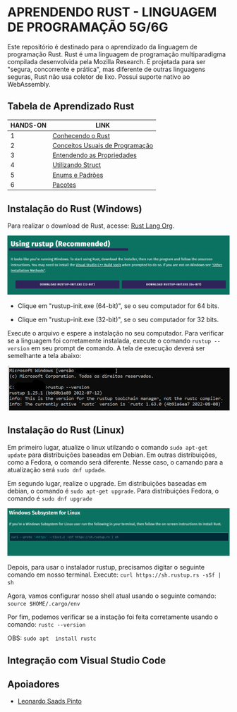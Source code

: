 # **APRENDENDO RUST - LINGUAGEM DE PROGRAMAÇÃO 5G/6G**

Este repositório é destinado para o aprendizado da linguagem de programação Rust. Rust é uma linguagem de programação multiparadigma compilada desenvolvida pela Mozilla Research. É projetada para ser "segura, concorrente e prática", mas diferente de outras linguagens seguras, Rust não usa coletor de lixo. Possui suporte nativo ao WebAssembly.

## **Tabela de Aprendizado Rust**

<table>
<thead>
  <tr>
    <th> HANDS-ON </th>
    <th> LINK </th>
  </tr>
</thead>
<tbody>
  <tr>
    <td>1</td>
    <td><a href="/HandsOn/HD01/">Conhecendo o Rust</a></td>
  </tr>
  <tr>
    <td>2</td>
    <td><a href="/HandsOn/HD02/">Conceitos Usuais de Programação</a></td>
  </tr>
  <tr>
    <td>3</td>
    <td><a href="/HandsOn/HD03/">Entendendo as Propriedades</a></td>
  </tr>
  <tr>
    <td>4</td>
    <td><a href="/HandsOn/HD04/">Utilizando Struct</a></td>
  </tr>
  <tr>
    <td>5</td>
    <td><a href="/HandsOn/HD05/">Enums e Padrões</a></td>
  </tr>
  <tr>
    <td>6</td>
    <td><a href="/HandsOn/HD06/">Pacotes</a></td>
  </tr>
</tbody>
</table>

## **Instalação do Rust (Windows)**

Para realizar o download de Rust, acesse: [Rust Lang Org](https://www.rust-lang.org/tools/install).

![](/Imagens/Instalation/Rust_download_windows.png)

- Clique em "rustup-init.exe (64-bit)", se o seu computador for 64 bits.

- Clique em "rustup-init.exe (32-bit)", se o seu computador for 32 bits.

Execute o arquivo e espere a instalação no seu computador. Para verificar se a linguagem foi corretamente instalada, execute o comando ``rustup --version`` em seu prompt de comando. A tela de execução deverá ser semelhante a tela abaixo:

![](/Imagens/Instalation/Rust_download_windows_terminal.png)

## **Instalação do Rust (Linux)**

Em primeiro lugar, atualize o linux utilzando o comando ``sudo apt-get update`` para distribuições baseadas em Debian.
Em outras distribuições, como a Fedora, o comando será diferente. Nesse caso, o camando para a atualização será ``sudo dnf updade``.

Em segundo lugar, realize o upgrade. Em distribuições baseadas em debian, o comando é ``sudo apt-get upgrade``. Para distribuições Fedora, o comando é ``sudo dnf upgrade``

![](/Imagens/Instalation/Rust_download_linux.png)

Depois, para usar o instalador rustup, precisamos digitar o seguinte comando em nosso terminal. Execute: ``curl https://sh.rustup.rs -sSf | sh``

Agora, vamos configurar nosso shell atual usando o seguinte comando: ``source $HOME/.cargo/env``

Por fim, podemos verificar se a instação foi feita corretamente usando o comando: ``rustc --version``

OBS: ``sudo apt  install rustc``

## **Integração com Visual Studio Code**


## **Apoiadores**

- [Leonardo Saads Pinto](https://github.com/leonardoSaaads)